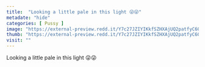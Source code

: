 ```yaml
---
title:  "Looking a little pale in this light 😜😜"
metadate: "hide"
categories: [ Pussy ]
image: "https://external-preview.redd.it/Y7c27JZIYIKkfSZHXAjUQ2patfyC6O3znmMBbuPmkyE.jpg?auto=webp&s=136066b859235c31214f2095eb483d222e57b8e2"
thumb: "https://external-preview.redd.it/Y7c27JZIYIKkfSZHXAjUQ2patfyC6O3znmMBbuPmkyE.jpg?width=1080&crop=smart&auto=webp&s=dfd8fc733a091439f87d4bd640980f74724bba96"
visit: ""
---
```

Looking a little pale in this light 😜😜
